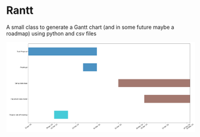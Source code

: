 # Rantt
A small class to generate a Gantt chart (and in some future maybe a roadmap) using python and csv files  

![example figure](https://github.com/Japhiolite/Rantt/blob/master/imgs/example_chart.png)
